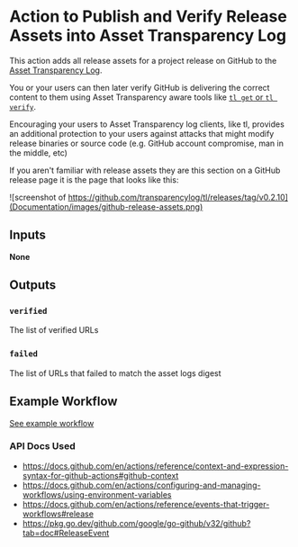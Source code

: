 # Action to Publish and Verify Release Assets into Asset Transparency Log

This action adds all release assets for a project release on GitHub to the [Asset Transparency Log](https://www.transparencylog.com).

You or your users can then later verify GitHub is delivering the correct content to them using  Asset Transparency aware tools like [`tl get` or `tl verify`](https://github.com/transparencylog/tl#example-usage).

Encouraging your users to Asset Transparency log clients, like tl, provides an additional protection to your users against attacks that might modify release binaries or source code (e.g. GitHub account compromise, man in the middle, etc)

If you aren't familiar with release assets they are this section on a GitHub release page it is the page that looks like this:

![screenshot of https://github.com/transparencylog/tl/releases/tag/v0.2.10](Documentation/images/github-release-assets.png)

## Inputs

**None**

## Outputs

### `verified`

The list of verified URLs

### `failed`

The list of URLs that failed to match the asset logs digest

## Example Workflow

[See example workflow](https://github.com/transparencylog/github-releases-asset-transparency-verify-action/blob/main/.github/workflows/asset-transparency.yaml)

### API Docs Used

- https://docs.github.com/en/actions/reference/context-and-expression-syntax-for-github-actions#github-context
- https://docs.github.com/en/actions/configuring-and-managing-workflows/using-environment-variables
- https://docs.github.com/en/actions/reference/events-that-trigger-workflows#release
- https://pkg.go.dev/github.com/google/go-github/v32/github?tab=doc#ReleaseEvent

